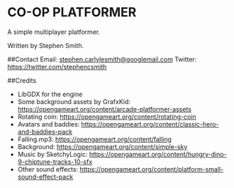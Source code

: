# CO-OP PLATFORMER
A simple multiplayer platformer.

Written by Stephen Smith.

##Contact
Email: stephen.carlylesmith@googlemail.com
Twitter: https://twitter.com/stephencsmith


##Credits
* LibGDX for the engine
* Some background assets by GrafxKid: https://opengameart.org/content/arcade-platformer-assets
* Rotating coin: https://opengameart.org/content/rotating-coin
* Avatars and baddies: https://opengameart.org/content/classic-hero-and-baddies-pack
* Falling.mp3: https://opengameart.org/content/falling
* Background: https://opengameart.org/content/simple-sky
* Music by SketchyLogic: https://opengameart.org/content/hungry-dino-9-chiptune-tracks-10-sfx
* Other sound effects: https://opengameart.org/content/platform-small-sound-effect-pack
